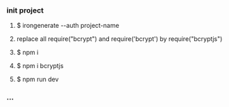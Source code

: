### init project

1.  $ irongenerate --auth project-name
2.  replace all require("bcrypt") and require('bcrypt') by require("bcryptjs")
3.  $ npm i
4.  $ npm i bcryptjs

5.  $ npm run dev

### ...